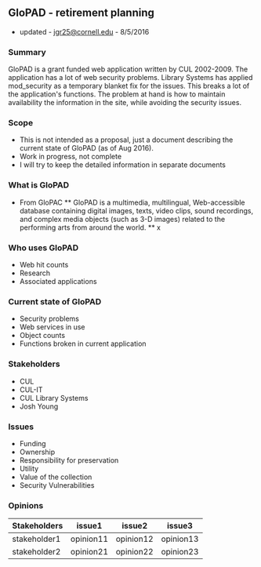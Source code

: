 ## GloPAD - retirement planning

* updated - jgr25@cornell.edu - 8/5/2016

### Summary
GloPAD is a grant funded web application written by CUL 2002-2009. The application has a lot of web security problems. Library Systems has applied mod_security as a temporary blanket fix for the issues. This breaks a lot of the application's functions. The problem at hand is how to maintain availability the information in the site, while avoiding the security issues.

### Scope

* This is not intended as a proposal, just a document describing the current state of GloPAD (as of Aug 2016).
* Work in progress, not complete
* I will try to keep the detailed information in separate documents

### What is GloPAD

* From GloPAC
** GloPAD is a multimedia, multilingual, Web-accessible database containing digital images, texts, video clips, sound recordings, and complex media objects (such as 3-D images) related to the performing arts from around the world.
** x

### Who uses GloPAD

* Web hit counts
* Research
* Associated applications

### Current state of GloPAD

* Security problems
* Web services in use
* Object counts
* Functions broken in current application

### Stakeholders

* CUL
* CUL-IT
* CUL Library Systems
* Josh Young

### Issues

* Funding
* Ownership
* Responsibility for preservation
* Utility
* Value of the collection
* Security Vulnerabilities

### Opinions

Stakeholders | issue1 | issue2 | issue3 |
---|---|---|---
stakeholder1 | opinion11 | opinion12 | opinion13
stakeholder2 | opinion21 | opinion22 | opinion23
